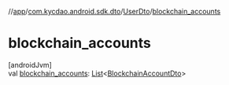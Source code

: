 //[app](../../../index.md)/[com.kycdao.android.sdk.dto](../index.md)/[UserDto](index.md)/[blockchain_accounts](blockchain_accounts.md)

# blockchain_accounts

[androidJvm]\
val [blockchain_accounts](blockchain_accounts.md): [List](https://kotlinlang.org/api/latest/jvm/stdlib/kotlin.collections/-list/index.html)&lt;[BlockchainAccountDto](../-blockchain-account-dto/index.md)&gt;
